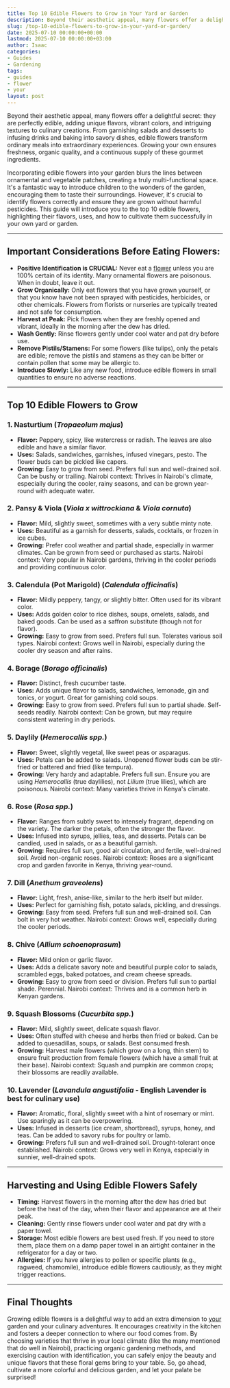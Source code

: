 ```yaml
---
title: Top 10 Edible Flowers to Grow in Your Yard or Garden
description: Beyond their aesthetic appeal, many flowers offer a delightful secret they are perfectly edible, adding unique flavors, vibrant colors, and intriguing...
slug: /top-10-edible-flowers-to-grow-in-your-yard-or-garden/
date: 2025-07-10 00:00:00+00:00
lastmod: 2025-07-10 00:00:00+03:00
author: Isaac
categories:
- Guides
- Gardening
tags:
- guides
- flower
- your
layout: post
---
```

Beyond their aesthetic appeal, many flowers offer a delightful secret: they are perfectly edible, adding unique flavors, vibrant colors, and intriguing textures to culinary creations. From garnishing salads and desserts to infusing drinks and baking into savory dishes, edible flowers transform ordinary meals into extraordinary experiences. Growing your own ensures freshness, organic quality, and a continuous supply of these gourmet ingredients.

Incorporating edible flowers into your garden blurs the lines between ornamental and vegetable patches, creating a truly multi-functional space. It's a fantastic way to introduce children to the wonders of the garden, encouraging them to taste their surroundings. However, it's crucial to identify flowers correctly and ensure they are grown without harmful pesticides. This guide will introduce you to the top 10 edible flowers, highlighting their flavors, uses, and how to cultivate them successfully in your own yard or garden.

---

## Important Considerations Before Eating Flowers:

* **Positive Identification is CRUCIAL:** Never eat a [flower](https://pestpolicy.com/best-flowers-for-flourishing-fall-garden/) unless you are 100% certain of its identity. Many ornamental flowers are poisonous. When in doubt, leave it out.
* **Grow Organically:** Only eat flowers that you have grown yourself, or that you know have not been sprayed with pesticides, herbicides, or other chemicals. Flowers from florists or nurseries are typically treated and not safe for consumption.
* **Harvest at Peak:** Pick flowers when they are freshly opened and vibrant, ideally in the morning after the dew has dried.
* **Wash Gently:** Rinse flowers gently under cool water and pat dry before use.
* **Remove Pistils/Stamens:** For some flowers (like tulips), only the petals are edible; remove the pistils and stamens as they can be bitter or contain pollen that some may be allergic to.
* **Introduce Slowly:** Like any new food, introduce edible flowers in small quantities to ensure no adverse reactions.

---

## Top 10 Edible Flowers to Grow

### 1. Nasturtium (*Tropaeolum majus*)

* **Flavor:** Peppery, spicy, like watercress or radish. The leaves are also edible and have a similar flavor.
* **Uses:** Salads, sandwiches, garnishes, infused vinegars, pesto. The flower buds can be pickled like capers.
* **Growing:** Easy to grow from seed. Prefers full sun and well-drained soil. Can be bushy or trailing. Nairobi context: Thrives in Nairobi's climate, especially during the cooler, rainy seasons, and can be grown year-round with adequate water.

### 2. Pansy & Viola (*Viola x wittrockiana* & *Viola cornuta*)

* **Flavor:** Mild, slightly sweet, sometimes with a very subtle minty note.
* **Uses:** Beautiful as a garnish for desserts, salads, cocktails, or frozen in ice cubes.
* **Growing:** Prefer cool weather and partial shade, especially in warmer climates. Can be grown from seed or purchased as starts. Nairobi context: Very popular in Nairobi gardens, thriving in the cooler periods and providing continuous color.

### 3. Calendula (Pot Marigold) (*Calendula officinalis*)

* **Flavor:** Mildly peppery, tangy, or slightly bitter. Often used for its vibrant color.
* **Uses:** Adds golden color to rice dishes, soups, omelets, salads, and baked goods. Can be used as a saffron substitute (though not for flavor).
* **Growing:** Easy to grow from seed. Prefers full sun. Tolerates various soil types. Nairobi context: Grows well in Nairobi, especially during the cooler dry season and after rains.

### 4. Borage (*Borago officinalis*)

* **Flavor:** Distinct, fresh cucumber taste.
* **Uses:** Adds unique flavor to salads, sandwiches, lemonade, gin and tonics, or yogurt. Great for garnishing cold soups.
* **Growing:** Easy to grow from seed. Prefers full sun to partial shade. Self-seeds readily. Nairobi context: Can be grown, but may require consistent watering in dry periods.

### 5. Daylily (*Hemerocallis spp.*)

* **Flavor:** Sweet, slightly vegetal, like sweet peas or asparagus.
* **Uses:** Petals can be added to salads. Unopened flower buds can be stir-fried or battered and fried (like tempura).
* **Growing:** Very hardy and adaptable. Prefers full sun. Ensure you are using *Hemerocallis* (true daylilies), not *Lilium* (true lilies), which are poisonous. Nairobi context: Many varieties thrive in Kenya's climate.

### 6. Rose (*Rosa spp.*)

* **Flavor:** Ranges from subtly sweet to intensely fragrant, depending on the variety. The darker the petals, often the stronger the flavor.
* **Uses:** Infused into syrups, jellies, teas, and desserts. Petals can be candied, used in salads, or as a beautiful garnish.
* **Growing:** Requires full sun, good air circulation, and fertile, well-drained soil. Avoid non-organic roses. Nairobi context: Roses are a significant crop and garden favorite in Kenya, thriving year-round.

### 7. Dill (*Anethum graveolens*)

* **Flavor:** Light, fresh, anise-like, similar to the herb itself but milder.
* **Uses:** Perfect for garnishing fish, potato salads, pickling, and dressings.
* **Growing:** Easy from seed. Prefers full sun and well-drained soil. Can bolt in very hot weather. Nairobi context: Grows well, especially during the cooler periods.

### 8. Chive (*Allium schoenoprasum*)

* **Flavor:** Mild onion or garlic flavor.
* **Uses:** Adds a delicate savory note and beautiful purple color to salads, scrambled eggs, baked potatoes, and cream cheese spreads.
* **Growing:** Easy to grow from seed or division. Prefers full sun to partial shade. Perennial. Nairobi context: Thrives and is a common herb in Kenyan gardens.

### 9. Squash Blossoms (*Cucurbita spp.*)

* **Flavor:** Mild, slightly sweet, delicate squash flavor.
* **Uses:** Often stuffed with cheese and herbs then fried or baked. Can be added to quesadillas, soups, or salads. Best consumed fresh.
* **Growing:** Harvest male flowers (which grow on a long, thin stem) to ensure fruit production from female flowers (which have a small fruit at their base). Nairobi context: Squash and pumpkin are common crops; their blossoms are readily available.

### 10. Lavender (*Lavandula angustifolia* - English Lavender is best for culinary use)

* **Flavor:** Aromatic, floral, slightly sweet with a hint of rosemary or mint. Use sparingly as it can be overpowering.
* **Uses:** Infused in desserts (ice cream, shortbread), syrups, honey, and teas. Can be added to savory rubs for poultry or lamb.
* **Growing:** Prefers full sun and well-drained soil. Drought-tolerant once established. Nairobi context: Grows very well in Kenya, especially in sunnier, well-drained spots.

---

## Harvesting and Using Edible Flowers Safely

* **Timing:** Harvest flowers in the morning after the dew has dried but before the heat of the day, when their flavor and appearance are at their peak.
* **Cleaning:** Gently rinse flowers under cool water and pat dry with a paper towel.
* **Storage:** Most edible flowers are best used fresh. If you need to store them, place them on a damp paper towel in an airtight container in the refrigerator for a day or two.
* **Allergies:** If you have allergies to pollen or specific plants (e.g., ragweed, chamomile), introduce edible flowers cautiously, as they might trigger reactions.

---

## Final Thoughts

Growing edible flowers is a delightful way to add an extra dimension to [your](https://pestpolicy.com/how-to-deal-with-moles-in-your-yard/) garden and your culinary adventures. It encourages creativity in the kitchen and fosters a deeper connection to where our food comes from. By choosing varieties that thrive in your local climate (like the many mentioned that do well in Nairobi), practicing organic gardening methods, and exercising caution with identification, you can safely enjoy the beauty and unique flavors that these floral gems bring to your table. So, go ahead, cultivate a more colorful and delicious garden, and let your palate be surprised!